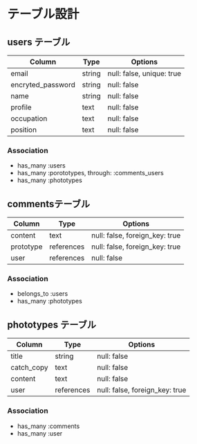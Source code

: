 # テーブル設計

## users テーブル

| Column             | Type   | Options                   |
| ------------------ | ------ | ------------------------- |
| email              | string | null: false, unique: true |
| encryted_password  | string | null: false               |
| name               | string | null: false               |
| profile            |  text  | null: false               |
| occupation         |  text  | null: false               |
| position           |  text  | null: false               |

### Association

- has_many :users
- has_many :porototypes, through: :comments_users
- has_many :phototypes

## commentsテーブル

| Column             | Type       | Options                         |
| ------------------ | ---------- | ------------------------------- |
| content            |  text      | null: false, foreign_key: true  |
| prototype          | references | null: false, foreign_key: true  |
| user               | references | null: false                     |

### Association

- belongs_to :users
- has_many   :phototypes

## phototypes テーブル

| Column             | Type       | Options                        |
| ------------------ | ---------- | ------------------------------ |
| title              | string     | null: false                    |
| catch_copy         | text       | null: false                    |
| content            |  text      | null: false                    |
| user               | references | null: false, foreign_key: true |

### Association

- has_many  :comments
- has_many  :user

